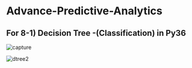 # Advance-Predictive-Analytics



## For 8-1) Decision Tree -(Classification) in Py36

![capture](https://user-images.githubusercontent.com/30389323/39956533-13ec4f42-55fc-11e8-876a-db3f86c14d2b.PNG)  
    
![dtree2](https://user-images.githubusercontent.com/30389323/39956860-0a198650-5602-11e8-97db-9caa32a6b164.PNG)
